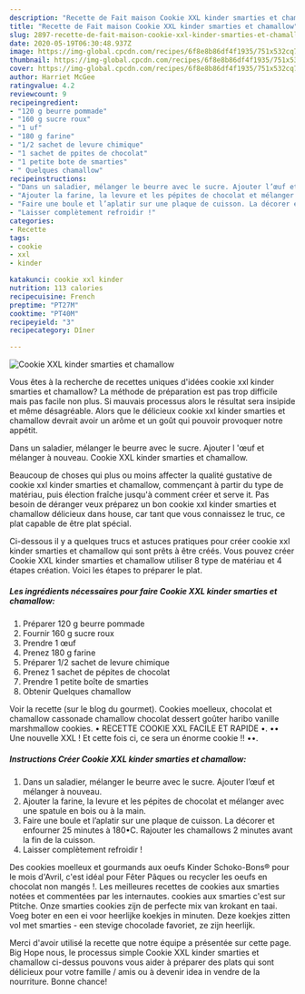 ```yaml
---
description: "Recette de Fait maison Cookie XXL kinder smarties et chamallow"
title: "Recette de Fait maison Cookie XXL kinder smarties et chamallow"
slug: 2897-recette-de-fait-maison-cookie-xxl-kinder-smarties-et-chamallow
date: 2020-05-19T06:30:48.937Z
image: https://img-global.cpcdn.com/recipes/6f8e8b86df4f1935/751x532cq70/cookie-xxl-kinder-smarties-et-chamallow-photo-principale-de-la-recette.jpg
thumbnail: https://img-global.cpcdn.com/recipes/6f8e8b86df4f1935/751x532cq70/cookie-xxl-kinder-smarties-et-chamallow-photo-principale-de-la-recette.jpg
cover: https://img-global.cpcdn.com/recipes/6f8e8b86df4f1935/751x532cq70/cookie-xxl-kinder-smarties-et-chamallow-photo-principale-de-la-recette.jpg
author: Harriet McGee
ratingvalue: 4.2
reviewcount: 9
recipeingredient:
- "120 g beurre pommade"
- "160 g sucre roux"
- "1 uf"
- "180 g farine"
- "1/2 sachet de levure chimique"
- "1 sachet de ppites de chocolat"
- "1 petite bote de smarties"
- " Quelques chamallow"
recipeinstructions:
- "Dans un saladier, mélanger le beurre avec le sucre. Ajouter l’œuf et mélanger à nouveau."
- "Ajouter la farine, la levure et les pépites de chocolat et mélanger avec une spatule en bois ou à la main."
- "Faire une boule et l’aplatir sur une plaque de cuisson. La décorer et enfourner 25 minutes à 180•C. Rajouter les chamallows 2 minutes avant la fin de la cuisson."
- "Laisser complètement refroidir !"
categories:
- Recette
tags:
- cookie
- xxl
- kinder

katakunci: cookie xxl kinder 
nutrition: 113 calories
recipecuisine: French
preptime: "PT27M"
cooktime: "PT40M"
recipeyield: "3"
recipecategory: Dîner

---
```



![Cookie XXL kinder smarties et chamallow](https://img-global.cpcdn.com/recipes/6f8e8b86df4f1935/751x532cq70/cookie-xxl-kinder-smarties-et-chamallow-photo-principale-de-la-recette.jpg)

Vous êtes à la recherche de recettes uniques d'idées cookie xxl kinder smarties et chamallow? La méthode de préparation est pas trop difficile mais pas facile non plus. Si mauvais processus alors le résultat sera insipide et même désagréable. Alors que le délicieux cookie xxl kinder smarties et chamallow devrait avoir un arôme et un goût qui pouvoir provoquer notre appétit.

Dans un saladier, mélanger le beurre avec le sucre. Ajouter l &#39;œuf et mélanger à nouveau. Cookie XXL kinder smarties et chamallow.

Beaucoup de choses qui plus ou moins affecter la qualité gustative de cookie xxl kinder smarties et chamallow, commençant à partir du type de matériau, puis élection fraîche jusqu'à comment créer et serve it. Pas besoin de déranger veux préparez un bon cookie xxl kinder smarties et chamallow délicieux dans house, car tant que vous connaissez le truc, ce plat capable de être plat spécial.


Ci-dessous il y a quelques trucs et astuces pratiques pour créer cookie xxl kinder smarties et chamallow qui sont prêts à être créés. Vous pouvez créer Cookie XXL kinder smarties et chamallow utiliser 8 type de matériau et 4 étapes création. Voici les étapes to préparer le plat.

<!--inarticleads1-->

##### Les ingrédients nécessaires pour faire Cookie XXL kinder smarties et chamallow:

1. Préparer 120 g beurre pommade
1. Fournir 160 g sucre roux
1. Prendre 1 œuf
1. Prenez 180 g farine
1. Préparer 1/2 sachet de levure chimique
1. Prenez 1 sachet de pépites de chocolat
1. Prendre 1 petite boîte de smarties
1. Obtenir  Quelques chamallow


Voir la recette (sur le blog du gourmet). Cookies moelleux, chocolat et chamallow cassonade chamallow chocolat dessert goûter haribo vanille marshmallow cookies. • RECETTE COOKIE XXL FACILE ET RAPIDE •. •• Une nouvelle XXL ! Et cette fois ci, ce sera un énorme cookie !! ••. 

<!--inarticleads2-->

##### Instructions Créer Cookie XXL kinder smarties et chamallow:

1. Dans un saladier, mélanger le beurre avec le sucre. Ajouter l’œuf et mélanger à nouveau.
1. Ajouter la farine, la levure et les pépites de chocolat et mélanger avec une spatule en bois ou à la main.
1. Faire une boule et l’aplatir sur une plaque de cuisson. La décorer et enfourner 25 minutes à 180•C. Rajouter les chamallows 2 minutes avant la fin de la cuisson.
1. Laisser complètement refroidir !


Des cookies moelleux et gourmands aux oeufs Kinder Schoko-Bons® pour le mois d&#39;Avril, c&#39;est idéal pour Fêter Pâques ou recycler les oeufs en chocolat non mangés !. Les meilleures recettes de cookies aux smarties notées et commentées par les internautes. cookies aux smarties c&#39;est sur Ptitche. Onze smarties cookies zijn de perfecte mix van krokant en taai. Voeg boter en een ei voor heerlijke koekjes in minuten. Deze koekjes zitten vol met smarties - een stevige chocolade favoriet, ze zijn heerlijk. 


Merci d'avoir utilisé la recette que notre équipe a présentée sur cette page. Big Hope nous, le processus simple Cookie XXL kinder smarties et chamallow ci-dessus pouvons vous aider à préparer des plats qui sont délicieux pour votre famille / amis ou à devenir idea in vendre de la nourriture. Bonne chance!
